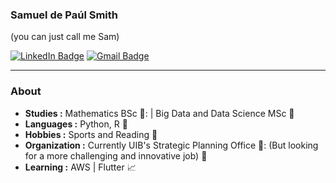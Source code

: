 ### Samuel de Paúl Smith
(you can just call me Sam)

[![LinkedIn Badge](https://img.shields.io/badge/-samueldpaulsmith-blue?style=flat-square&logo=Linkedin&logoColor=white&link=https://www.linkedin.com/in/samuel-de-pa%C3%BAl-smith-a13008188/)](https://www.linkedin.com/in/samuel-de-pa%C3%BAl-smith-a13008188/) [![Gmail Badge](https://img.shields.io/badge/-samueldepaulsmith@gmail.com-c14438?style=flat-square&logo=Gmail&logoColor=white&link=mailto:samueldepaulsmith@gmail.com)](mailto:samueldepaulsmith@gmail.com)

---------------------------------------------------------------------------------------------------------------------------------------------------------------------------------
### About

-  **Studies :** Mathematics BSc 📝: | Big Data and Data Science MSc 🧠
-  **Languages :** Python, R 🐍
-  **Hobbies :** Sports and Reading 💪
-  **Organization :** Currently UIB's Strategic Planning Office 🏫: (But looking for a more challenging and innovative job) 👀
-  **Learning :** AWS | Flutter 📈
